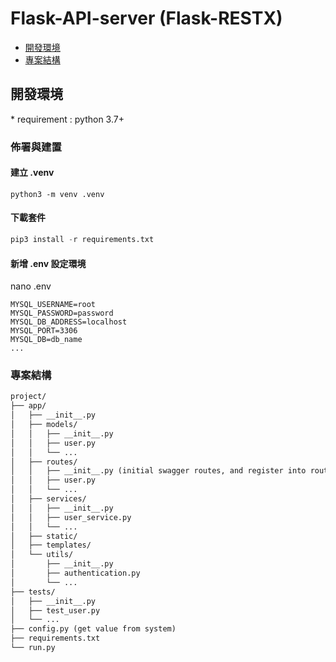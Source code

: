 # Flask-API-server (Flask-RESTX)
- [開發環境](#開發環境)
- [專案結構](#專案結構)

## 開發環境
\* requirement : python 3.7+
### 佈署與建置

#### 建立 .venv
```
python3 -m venv .venv
```
#### 下載套件
```python
pip3 install -r requirements.txt
```
#### 新增 .env 設定環境
nano .env
```
MYSQL_USERNAME=root
MYSQL_PASSWORD=password
MYSQL_DB_ADDRESS=localhost
MYSQL_PORT=3306
MYSQL_DB=db_name
...
```
### 專案結構
```txt
project/
├── app/
│   ├── __init__.py
│   ├── models/
│   │   ├── __init__.py
│   │   ├── user.py
│   │   └── ...
│   ├── routes/
│   │   ├── __init__.py (initial swagger routes, and register into routes from others .py file)
│   │   ├── user.py
│   │   └── ...
│   ├── services/
│   │   ├── __init__.py
│   │   ├── user_service.py
│   │   └── ...
│   ├── static/
│   ├── templates/
│   └── utils/
│       ├── __init__.py
│       ├── authentication.py
│       └── ...
├── tests/
│   ├── __init__.py
│   ├── test_user.py
│   └── ...
├── config.py (get value from system)
├── requirements.txt
└── run.py
```
